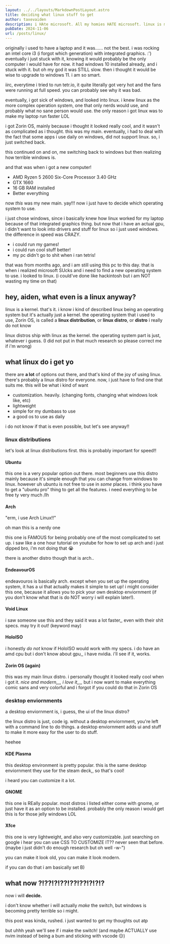 ```yaml
---
layout: ../../layouts/MarkdownPostLayout.astro
title: deciding what linux stuff to get
author: taxevaiden
description: i HAte microsoft. All my homies HATE microsoft. linux is my Best friend now B)
pubDate: 2024-11-06
url: /posts/linux/
---
```


originally i used to have a laptop and it was...... not the best. i was rocking an intel core i3 (i forgot which generation) with integrated graphics. :') eventually i just stuck with it, knowing it would probably be the only computer i would have for now. it had windows 10 installed already, and i stuck with it. but oh my god it was STILL slow. then i thought it would be wise to upgrade to windows 11. i am so smart. 

iirc, everytime i tried to run tetr.io, it quite literally got very hot and the fans were running at full speed. you can probably see why it was bad. 

eventually, i got sick of windows, and looked into linux. i knew linux as the more complex operation system, one that only nerds would use, and probably what no sane person would use. the only reason i got linux was to make my laptop run faster LOL

i got Zorin OS, mainly because i thought it looked really cool, and it wasn't as complicated as i thought. this was my main. eventually, i had to deal with the fact that some apps i use daily on windows, did not support linux. so, i just switched back.

this continued on and on, me switching back to windows but then realizing how terrible windows is.

and that was when i got a new computer!

- AMD Ryzen 5 2600 Six-Core Processor 3.40 GHz
- GTX 1660
- 16 GB RAM installed
- Better everything

now *this* was my new main. yay!!! now i just have to decide which operating system to use.

i just chose windows, since i basically knew how linux worked for my laptop because of that integrated graphics thing. but now that i have an actual gpu, i didn't want to look into drivers and stuff for linux so i just used windows. the difference in speed was CRAZY.

- i could run my games!
- i could run cool stuff better!
- my pc didn't go to shit when i ran tetris!

that was from months ago, and i am still using this pc to this day. that is when i realized microsoft SUcks and i need to find a new operating system to use. i looked to linux. (i could've done like hackintosh but i am NOT wasting my time on that)

## hey, aiden, what even is a linux anyway?

linux is a kernel. that's it. i know i kind of described linux being an operating system but it's actually just a kernel. the operating system that i used to use, Zorin OS, is called a **linux distribution**, or **linux distro**, or **distro** i really do not know

linux distros ship with linux as the kernel. the operating system part is just, whatever i guess. (I did not put in that much research so please correct me if i'm wrong)

## what linux do i get yo

there are **a lot** of options out there, and that's kind of the joy of using linux. there's probably a linux distro for everyone. now, i just have to find one that suits me. this will be what i kind of want

- customization. heavily. (changing fonts, changing what windows look like, etc)
- lightweight
- simple for my dumbass to use
- a good os to use as daily

i do not know if that is even possible, but let's see anyway!!

### linux distributions

let's look at linux distributions first. this is probably important for speed!!

#### Ubuntu

this one is a very popular option out there. most beginners use this distro mainly because it's simple enough that you can change from windows to linux. however uh ubuntu is not free to use in *some* places. i think you have to get a "ubuntu pro" thing to get all the features. i need everything to be free ty very much /lh

#### Arch

"erm, i use Arch Linux!!"

oh man this is a nerdy one

this one is FAMOUS for being probably one of the most complicated to set up. i saw like a one hour tutorial on youtube for how to set up arch and i just dipped bro, i'm not doing that :sob:

there is another distro though that is arch..

#### EndeavourOS

endeavouros is basically arch. except when you set up the operating system, it has a ui that actually makes it simple to set up! i might consider this one, because it allows you to pick your own desktop enviornment (if you don't know what that is do NOT worry i will explain later!).

#### Void Linux

i saw someone use this and they said it was a lot faster,, even with their shit specs. may try it out! (keyword may)

#### HoloISO

i honestly *do not* know if HoloISO would work with my specs. i do have an amd cpu but i don't know about gpu,, i have nvidia. i'll see if it, works.

#### Zorin OS (again)

this was my main linux distro. i personally thought it looked really cool when i got it. *nice and modern,,,, i love it,,,,* but i now want to make everything comic sans and very colorful and i forgot if you could do that in Zorin OS

### desktop enviornments

a desktop enviornment is, i guess, the ui of the linux distro?

the linux distro is just, code ig. without a desktop enviornment, you're left with a command line to do things. a desktop enviornment adds ui and stuff to make it more easy for the user to do stuff.

heehee

#### KDE Plasma

this desktop environment is pretty popular. this is the same desktop enviornment they use for the steam deck,, so that's cool!

i heard you can customize it a lot.

#### GNOME

this one is REally popular. most distros i listed either come with gnome, or just have it as an option to be installed. probably the only reason i would get this is for those jelly windows LOL

#### Xfce

this one is very lightweight, and also very customizable. just searching on google i hear you can use CSS TO CUSTOMIZE IT?? never seen that before. (maybe i just didn't do enough research but oh well -w-")

you can make it look old, you can make it look modern.

if you can do that i am basically set B)

## what now ?!??!?!??!??!??!?!?!?

now i will **decide.**

i don't know whether i will actually *make* the switch, but windows is becoming pretty terrible so i might.

this post was kinda, rushed. i just wanted to get my thoughts out atp

but uhhh yeah we'll see if i make the switch! (and maybe ACTUALLY use nvim instead of being a bum and sticking with vscode :pensive:)
